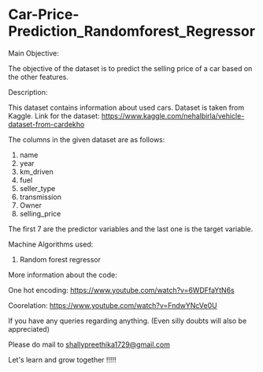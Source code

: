 # Car-Price-Prediction_Randomforest_Regressor

Main Objective:

The objective of the dataset is to predict the selling price of a car based on the other features.

Description:

This dataset contains information about used cars.
Dataset is taken from Kaggle.
Link for the dataset: https://www.kaggle.com/nehalbirla/vehicle-dataset-from-cardekho

The columns in the given dataset are as follows:

1. name
2. year
3. km_driven
4. fuel
5. seller_type
6. transmission
7. Owner
8. selling_price

The first 7 are the predictor variables and the last one is the target variable.

Machine Algorithms used:
1. Random forest regressor

More information about the code:

One hot encoding: https://www.youtube.com/watch?v=6WDFfaYtN6s

Coorelation: https://www.youtube.com/watch?v=FndwYNcVe0U


If you have any queries regarding anything. (Even silly doubts will also be appreciated)

Please do mail to shallypreethika1729@gmail.com

Let's learn and grow together !!!!!


